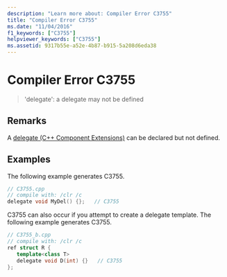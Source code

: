 ```yaml
---
description: "Learn more about: Compiler Error C3755"
title: "Compiler Error C3755"
ms.date: "11/04/2016"
f1_keywords: ["C3755"]
helpviewer_keywords: ["C3755"]
ms.assetid: 9317b55e-a52e-4b87-b915-5a208d6eda38
---
```

# Compiler Error C3755

> 'delegate': a delegate may not be defined

## Remarks

A [delegate  (C++ Component Extensions)](../../extensions/delegate-cpp-component-extensions.md) can be declared but not defined.

## Examples

The following example generates C3755.

```cpp
// C3755.cpp
// compile with: /clr /c
delegate void MyDel() {};   // C3755
```

C3755 can also occur if you attempt to create a delegate template. The following example generates C3755.

```cpp
// C3755_b.cpp
// compile with: /clr /c
ref struct R {
   template<class T>
   delegate void D(int) {}   // C3755
};
```
